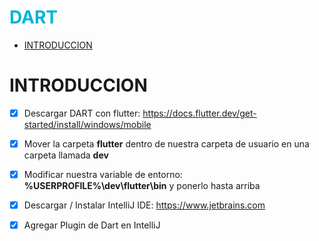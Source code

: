 <h1 style="color:#00b4d8">DART</h1>

- [INTRODUCCION](#introduccion)

# INTRODUCCION

- [x] Descargar DART con flutter: https://docs.flutter.dev/get-started/install/windows/mobile
- [x] Mover la carpeta __flutter__ dentro de nuestra carpeta de usuario en una carpeta llamada __dev__
- [x] Modificar nuestra variable de entorno: __%USERPROFILE%\dev\flutter\bin__ y ponerlo hasta arriba
- [x] Descargar / Instalar IntelliJ IDE: https://www.jetbrains.com
- [x] Agregar Plugin de Dart en IntelliJ
























